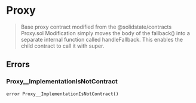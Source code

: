 # Proxy



> Base proxy contract modified from the @solidstate/contracts Proxy.sol Modification simply moves the body of the fallback() into a separate internal function called handleFallback. This enables the child contract to call it with super.







## Errors

### Proxy__ImplementationIsNotContract

```solidity
error Proxy__ImplementationIsNotContract()
```







